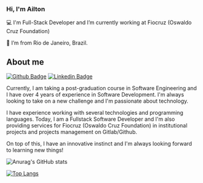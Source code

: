 ### Hi, I'm Ailton

:computer: I'm Full-Stack Developer and I’m currently working at Fiocruz (Oswaldo Cruz Foundation)

:house_with_garden: I’m from Rio de Janeiro, Brazil.

## About me

[![Github Badge](https://img.shields.io/badge/-Github-000?style=flat-square&logo=Github&logoColor=white&link=https://github.com/ailtonloures)](https://github.com/ailtonloures)
[![Linkedin Badge](https://img.shields.io/badge/-LinkedIn-blue?style=flat-square&logo=Linkedin&logoColor=white&link=https://www.linkedin.com/in/ailton-loures-ferreira-bbab17174/)](https://www.linkedin.com/in/ailton-loures-ferreira-bbab17174/)

Currently, I am taking a post-graduation course in Software Engineering and I have over 4 years of experience in Software Development. I'm always looking to take on a new challenge and I'm passionate about technology.

I have experience working with several technologies and programming languages. Today, I am a Fullstack Software Developer and I'm also providing services for Fiocruz (Oswaldo Cruz Foundation) in institutional projects and projects management on Gitlab/Github. 

On top of this, I have an innovative instinct and I'm always looking forward to learning new things!

![Anurag's GitHub stats](https://github-readme-stats.vercel.app/api?username=ailtonloures&show_icons=true&theme=radical)

[![Top Langs](https://github-readme-stats.vercel.app/api/top-langs/?username=ailtonloures&layout=compact&theme=radical)](https://github.com/ailtonloures/github-readme-stats)

